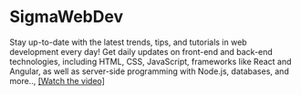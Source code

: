 # SigmaWebDev
Stay up-to-date with the latest trends, tips, and tutorials in web development every day! Get daily updates on front-end and back-end technologies, including HTML, CSS, JavaScript, frameworks like React and Angular, as well as server-side programming with Node.js, databases, and more..,
[[Watch the video]](https://github.com/user-attachments/assets/993f286c-8bb0-4571-b23c-4104d80f6da1)

